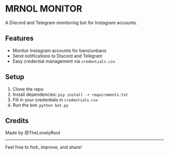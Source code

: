 # MRNOL MONITOR

A Discord and Telegram monitoring bot for Instagram accounts.

## Features
- Monitor Instagram accounts for bans/unbans
- Send notifications to Discord and Telegram
- Easy credential management via `credentials.csv`

## Setup
1. Clone the repo
2. Install dependencies: `pip install -r requirements.txt`
3. Fill in your credentials in `credentials.csv`
4. Run the bot: `python bot.py`

## Credits
Made by @TheLonelyRoot

---
Feel free to fork, improve, and share!
